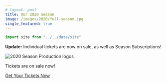 ```yaml
---
# layout: post
title: Our 2020 Season
image: /images/2020/full-season.jpg
single_featured: true
---
```


```js exec
import site from "../../data/site"
```

<div class="bg-green-100 p-4 text-center">

**Update:** Individual tickets are now on sale, as well as Season
Subscriptions!

</div>

![2020 Season Production logos](/images/2020/full-season.jpg)

<p class="text-center m-4">Tickets are on sale now!</p>

<div class="flex justify-center">
  <a href={site.tickets_link} class="btn-p">
    Get Your Tickets Now
  </a>
</div>
